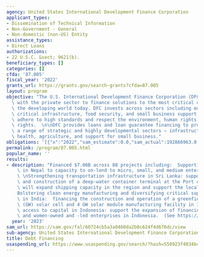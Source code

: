 ```yaml
---
agency: United States International Development Finance Corporation
applicant_types:
- Dissemination of Technical Information
- Non-Government - General
- Non-domestic (non-US) Entity
assistance_types:
- Direct Loans
authorizations:
- 22 U.S.C. &sect; 9621(b).
beneficiary_types: []
categories: []
cfda: '87.005'
fiscal_year: '2022'
grants_url: https://grants.gov/search-grants?cfda=87.005
layout: program
objective: "The U.S. International Development Finance Corporation (DFC) partners\
  \ with the private sector to finance solutions to the most critical challenges facing\
  \ the developing world today. DFC invests across sectors including energy, healthcare,\
  \ critical infrastructure, food security, and small business support. DFC investments\
  \ adhere to high standards and respect the environment, human rights, and worker\
  \ rights.  \n\nDFC provides loans and loan guarantee financing to projects across\
  \ a range of strategic and highly developmental sectors – infrastructure, energy,\
  \ health, agriculture, and support for small business."
obligations: '[{"x":"2022","sam_estimate":0.0,"sam_actual":192866963.0,"usa_spending_actual":0.0},{"x":"2023","sam_estimate":104000000.0,"sam_actual":0.0,"usa_spending_actual":0.0},{"x":"2024","sam_estimate":163000000.0,"sam_actual":0.0,"usa_spending_actual":0.0}]'
permalink: /program/87.005.html
popular_name: ''
results:
- description: "Financed $7.06B across 88 projects including:  Supporting entrepreneurs\
    \ in Nepal to capacity to on-lend to micro, small, and medium enterprises (MSMEs);\
    \ \nStrengthening transportation infrastructure in Sri Lanka: support the development\
    \ and construction of a deep-water container terminal at the Port of Colombo that\
    \ will expand shipping capacity in the region and support the local economy.\n\
    Bolstering clean energy manufacturing and diversifying critical supply chains\
    \ in India:  financing the construction and operation of a greenfield 4 gigawatt\
    \ (GW) solar cell and 4 GW solar module manufacturing facility in India;  Expanding\
    \ access to capital in Indonesia: support the expansion of financing to MSMEs\
    \ and women-owned and -led enterprises in Indonesia.  (See https://www.dfc.gov/media/press-releases/dfc-makes-more-91-billion-financial-commitments-fiscal-year-2023)"
  year: '2023'
sam_url: https://sam.gov/fal/60724cb5a3a0460da2b0c624f4d676dc/view
sub-agency: United States International Development Finance Corporation
title: Debt Financing
usaspending_url: https://www.usaspending.gov/search/?hash=558923f4034bc5938a164882b91c7ed7
---
```

